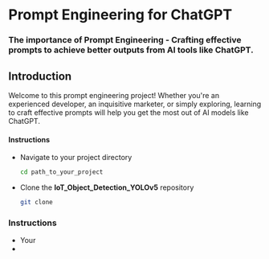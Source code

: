 # Prompt Engineering for ChatGPT
### The importance of Prompt Engineering - Crafting effective prompts to achieve better outputs from AI tools like ChatGPT.

## Introduction
Welcome to this prompt engineering project!
Whether you're an experienced developer, an inquisitive marketer, or simply exploring, learning to craft effective prompts will help you get the most out of AI models like ChatGPT.

#### Instructions
- Navigate to your project directory
  ```sh
  cd path_to_your_project
  ```
- Clone the **IoT_Object_Detection_YOLOv5** repository
  ```sh
  git clone 
  ```

### Instructions
- Your 
- 


